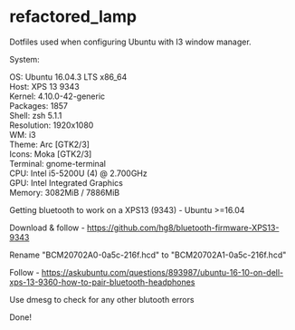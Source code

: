 # refactored_lamp
Dotfiles used when configuring Ubuntu with I3 window manager.  
  
  
System:  
  
OS: Ubuntu 16.04.3 LTS x86_64  
Host: XPS 13 9343  
Kernel: 4.10.0-42-generic  
Packages: 1857  
Shell: zsh 5.1.1  
Resolution: 1920x1080  
WM: i3  
Theme: Arc [GTK2/3]  
Icons: Moka [GTK2/3]  
Terminal: gnome-terminal  
CPU: Intel i5-5200U (4) @ 2.700GHz  
GPU: Intel Integrated Graphics  
Memory: 3082MiB / 7886MiB  

Getting bluetooth to work on a XPS13 (9343) - Ubuntu >=16.04  
  
Download & follow - https://github.com/hg8/bluetooth-firmware-XPS13-9343  

Rename "BCM20702A0-0a5c-216f.hcd" to "BCM20702A1-0a5c-216f.hcd"  

Follow - https://askubuntu.com/questions/893987/ubuntu-16-10-on-dell-xps-13-9360-how-to-pair-bluetooth-headphones  

Use dmesg to check for any other blutooth errors  

Done!  
